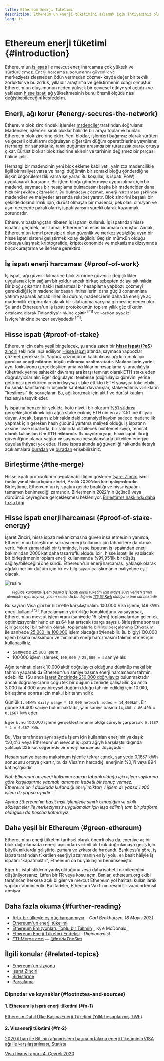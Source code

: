 ```yaml
---
title: Ethereum Enerji Tüketimi
description: Ethereum'un enerji tüketimini anlamak için ihtiyacınız olan temel bilgiler.
lang: tr
---
```


# Ethereum enerji tüketimi {#introduction}

Ethereum'un [iş ispatı](/developers/docs/consensus-mechanisms/#proof-of-work) ile mevcut enerji harcaması çok yüksek ve sürdürülemez. Enerji harcaması sorunlarını güvenlik ve merkeziyetsizleşmeden ödün vermeden çözmek kayda değer bir teknik zorluktur ve bu zorluk, yıllardır araştırma ve geliştirmenin odağı olmuştur. Ethereum'un oluşumunun neden yüksek bir çevresel etkiye yol açtığını ve yaklaşan [hisse ispatı](/developers/docs/consensus-mechanisms/pos) ağ yükseltmesinin bunu önemli ölçüde nasıl değiştirebileceğini keşfedelim.

## Enerji, ağı korur {#energy-secures-the-network}

Ethereum blok zincirindeki işlemler [madenciler](/developers/docs/consensus-mechanisms/pow/mining) tarafından doğrulanır. Madenciler, işlemleri sıralı bloklar hâlinde bir araya toplar ve bunları Ethereum blok zincirine ekler. Yeni bloklar, işlemleri bağımsız olarak yürüten ve geçerli olduklarını doğrulayan diğer tüm düğüm operatörlerine yayınlanır. Herhangi bir sahtekârlık, farklı düğümler arasında bir tutarsızlık olarak ortaya çıkar. Dürüst bloklar blok zincirine eklenir ve tarihinin değişmez bir parçası hâline gelir.

Herhangi bir madencinin yeni blok ekleme kabiliyeti, yalnızca madencilikle ilgili bir maliyet varsa ve hangi düğümün bir sonraki bloğu gönderdiğine ilişkin öngörülemezlik varsa işe yarar. Bu koşullar, iş ispatı (PoW) uygulanarak karşılanır. Bir işlem bloğu göndermeye uygun olmak için bir madenci, saymaca bir hesaplama bulmacasını başka bir madenciden daha hızlı bir şekilde çözmelidir. Bu bulmacayı çözmek, enerji harcaması şeklinde madenciler ve maliyetler arasında rekabet yaratır. Blok zincirini başarılı bir şekilde dolandırmak için, dürüst olmayan bir madenci, pek olası olmayan ve aşırı derecede pahalı olan iş ispatı yarışını sürekli olarak kazanmak zorundadır.

Ethereum başlangıçtan itibaren iş ispatını kullandı. İş ispatından hisse ispatına geçmek, her zaman Ethereum'un esas bir amacı olmuştur. Ancak, Ethereum'un temel prensipleri olan güvenlik ve merkeziyetsizliğe uyan bir hisse ispatı sistemi geliştirmek kolay değildir. Geçişin mümkün olduğu noktaya ulaşmak; kriptografide, kriptoekonomide ve mekanizma dizaynında birçok araştırma ve ilerleme gerektirdi.

## İş ispatı enerji harcaması {#proof-of-work}

İş ispatı, ağı güvenli kılmak ve blok zincirine güvenilir değişiklikler uygulamak için sağlam bir yoldur ancak birkaç sebepten dolayı sıkıntılıdır. Bir bloğu çıkartma hakkı rastlantısal bir hesaplama yapbozu çözmeyi gerektirdiği için madenciler başarı ihtimallerini daha güçlü donanımlara yatırım yaparak artırabilirler. Bu durum, madencilerin daha da enerjiye aç madencilik ekipmanları alarak bir silahlanma yarışına girmesine neden olur. Şu anda Ethereum'un iş ispatı protokolünün toplam yıllık güç tüketimi ortalama olarak Finlandiya'nınkine eşittir <sup>[^1]</sup> ve karbon ayak izi İsviçre'ninkine benzer seviyededir <sup>[^1]</sup>.

## Hisse ispatı {#proof-of-stake}

Ethereum için daha yeşil bir gelecek, şu anda zaten bir [**hisse ispatı (PoS)** zinciri](/upgrades/beacon-chain/) şeklinde inşa ediliyor. [Hisse ispatı](/developers/docs/consensus-mechanisms/pos/) altında, saymaca yapbozlar çözmek gereksizdir. Yapboz çözümünün kaldırılması ağı korumak için gereken enerji miktarını büyük miktarda azaltmaktadır. Madencilerin yerini, aynı fonksiyonu gerçekleştiren ama varlıklarını hesaplama işi aracılığıyla tüketmek yerine sahtekâr davranışlara karşı teminat olarak ETH stake eden doğrulayıcılar alır. Eğer doğrulayıcı tembelse (doğrulayıcı görevini yerine getirmesi gerekirken çevrimdışıysa) stake ettikleri ETH yavaşça tükenebilir, bu sırada kanıtlanabilir biçimde sahtekâr davranışlar, stake edilmiş varlıkların "kesilmesi" ile sonuçlanır. Bu, ağı korumak için aktif ve dürüst katılımı fazlasıyla teşvik eder.

İş ispatına benzer bir şekilde, kötü niyetli bir oluşum [%51 saldırısı](/glossary/#51-attack) gerçekleştirebilmek için ağda stake edilmiş ETH'nin en az %51'ine ihtiyaç duyar. Ancak, başarısız bir saldırıdaki potansiyel kaybın sadece madencilik yapmak için gereken hash gücünü yaratma maliyeti olduğu iş ispatının aksine hisse ispatında, bir saldırıda olabilecek muhtemel kayıp, teminat olarak kullanılan tüm ETH miktarıdır. Bu caydırıcı yapı, hisse ispatı ile ağ güvenliğine olanak sağlar ve saymaca hesaplamalarla tüketilen enerjiye duyulan ihtiyacı yok eder. Hisse ispatı altında ağ güvenliği hakkında detaylı açıklamalara [buradan](/developers/docs/consensus-mechanisms/pos/) ve [buradan](https://vitalik.ca/general/2017/12/31/pos_faq.html) erişebilirsiniz.

## Birleştirme {#the-merge}

Hisse ispatı protokolünün uygulanabilirliğini gösteren [İşaret Zinciri](/upgrades/beacon-chain/) isimli fonksiyonel hisse ispatı zinciri, Aralık 2020'den beri çalışmaktadır. Birleştirme, Ethereum'un iş ispatını geride bıraktığı ve hisse ispatını tamamen benimsediği zamandır. Birleşmenin 2022'nin üçüncü veya dördüncü çeyreğinde gerçekleşmesi bekleniyor. [Birleştirme hakkında daha fazla bilgi](/upgrades/merge/).

## Hisse ispatı enerji harcaması {#proof-of-stake-energy}

İşaret Zinciri, hisse ispatı mekanizmasına güven inşa etmesinin yanında, Ethereum'un birleştirme sonrası enerji kullanımı için tahminlere da olanak verir. [Yakın zamandaki bir tahminde](https://blog.ethereum.org/2021/05/18/country-power-no-more/), hisse ispatının iş ispatından enerji bakımından 2000 kat daha tasarruflu olduğu için, hisse ispatı ile yapılacak bir birleştirmenin toplam enerji kullanımında %99,95'lik bir düşüş sağlayabileceğini öne sürdü. Ethereum'un enerji harcaması, yaklaşık olarak ağdaki her bir düğüm için bir ev bilgisayarı çalıştırmanın maliyetine eşit olacak.

![resim](energy_use_per_transaction.png)

<p style="text-align: center;"><small><i>Figürde kullanılan işlem başına iş ispatı enerji tüketimi için <a href="https://blog.ethereum.org/2021/05/18/country-power-no-more/" target="_blank" rel="noopener noreferrer">Mayıs 2021 verileri</a> temel alınmıştır; aynı kaynak, yazım sırasında bu değerin <a href="https://digiconomist.net/ethereum-energy-consumption" target="_blank" rel="noopener noreferrer">175,56 Kwh</a> olduğunu öne sürmektedir</i></small></p>

Bu sayıları Visa gibi bir hizmetle karşılaştıralım. 100.000 Visa işlemi, 149 kWh enerji kullanır<sup>[^2]</sup>. Parçalamanın yürürlüğe konulduğunu varsayarsak, Ethereum'un mevcut işlem oranı (saniyede 15 işlem) toplamalardan gelen ek optimizasyonlar hariç en az 64 kat artacak (parça sayısı). Birleştirme sonrası için gerçekçi bir tahmin olarak, toplamalarla birlikte parçalanmış Ethereum ile saniyede [25.000 ila 100.000](https://twitter.com/VitalikButerin/status/1312905884549300224?s=20) işlem olacağı söylenebilir. Bu bilgiyi 100.000 işlem başına maksimum ve minimum enerji harcamasını tahmin etmek için kullanabiliriz.

- Saniyede 25.000 işlem.
- 100.000 işlemi işlemek, `100,000 / 25,000 = 4` saniye alır.

Ağın teminatı olarak 10.000 aktif doğrulayıcı olduğunu düşünüp makul bir tahmin yaparak da Ethereum'un saniye başına enerji harcamasını tahmin edebiliriz. (Şu anda [İşaret Zincirinde 250.000 doğrulayıcı](https://beaconscan.com/) bulunmaktadır ancak doğrulayıcıların çoğu tek bir düğüm üzerinde çalışabilir. Şu anda 3.000 ila 4.000 arası bireysel düğüm olduğu tahmin edildiği için 10.000, birleştirme sonrası için makul bir tahmindir):

Günlük `1.44kWh daily usage * 10,000 network nodes = 14,400kWh`. Bir günde 86.400 saniye bulunmaktadır, yani saniye başına `14,400 / 86,400 = 0.1667 kWh` eder.

Eğer bunu 100.000 işlemi gerçekleştirmenin aldığı süreyle çarparsak: `0.1667 * 4 = 0.667 kWh`.

Bu, Visa tarafından aynı sayıda işlem için kullanılan enerjinin yaklaşık %0,4'ü, veya Ethereum'un mevcut iş ispatı ağıyla karşılaştırıldığında yaklaşık 225 kat değerinde bir enerji harcaması düşüşüdür.

Hesabı saniye başına maksimum işlemle tekrar etmek, saniyede 0,1667 kWh sonucunu ortaya çıkartır, bu da Visa'nın harcadığı enerjinin %0,1'i veya 894 kat aşağısıdır.

_Not: Ethereum'un enerji kullanımı zaman tabanlı olduğu için işlem sayılarına göre karşılaştırma yapmak tamamen isabetli bir sonuç vermez. Ethereum'un 1 dakikada kullandığı enerji miktarı, 1 işlem de yapsa 1.000 işlem de yapsa aynıdır._

_Ayrıca Ethereum'un basit mali işlemlerle sınırlı olmadığını ve akıllı sözleşmeler ile merkeziyetsiz uygulamalar için inşa edilmiş tam bir platform olduğunu da hesaba katmalıyız._

## Daha yeşil bir Ethereum {#green-ethereum}

Ethereum'un enerji tüketimi tarihsel olarak önemli olsa da, enerjiye aç bir blok doğrulamadan enerji açısından verimli bir blok doğrulamaya geçiş için büyük miktarda geliştirici zamanı ve zekası da harcandı. [Bankless](http://podcast.banklesshq.com/)'a göre, iş ispatı tarafından tüketilen enerjiyi azaltmanın en iyi yolu, en basit hâliyle iş ispatını "kapatmaktır", Ethereum da bu yaklaşımı benimsemiştir.

<InfoBanner emoji=":evergreen_tree:">
  Eğer bu istatistiklerin yanlış olduğunu veya daha isabetli olabileceğini düşünüyorsanız, lütfen bir PR veya konu açın. Bunlar, ethereum.org ekibi tarafından herkese açık bilgiler ve mevcut Ethereum yol haritası kullanılarak yapılan tahminlerdir. Bu ifadeler, Ethereum Vakfı'nın resmi bir vaadini temsil etmiyor. 
</InfoBanner>

## Daha fazla okuma {#further-reading}

- [Artık bir ülkeyle eş güç harcanmıyor](https://blog.ethereum.org/2021/05/18/country-power-no-more/) – _Carl Beekhuizen, 18 Mayıs 2021_
- [Ethereum'un enerji tüketimi](https://mirror.xyz/jmcook.eth/ODpCLtO4Kq7SCVFbU4He8o8kXs418ZZDTj0lpYlZkR8)
- [Ethereum Emisyonları: Toplu bir Tahmin](https://kylemcdonald.github.io/ethereum-emissions/) _ Kyle McDonald_
- [Ethereum Enerji Tüketimi Endeksi](https://digiconomist.net/ethereum-energy-consumption/) – _Digiconomist_
- [ETHMerge.com](https://ethmerge.com/) — *[@InsideTheSim](https://twitter.com/InsideTheSim)*

## İlgili konular {#related-topics}

- [Ethereum'un vizyonu](/upgrades/vision/)
- [İşaret Zinciri](/upgrades/beacon-chain)
- [Birleştirme](/upgrades/merge/)
- [Parçalama](/upgrades/beacon-chain/)

### Dipnotlar ve kaynaklar {#footnotes-and-sources}

#### 1. Ethereum iş ispatı enerji tüketimi {#fn-1}

[Ethereum Dahil Ülke Başına Enerji Tüketimi (Yıllık hesaplanmış TWh)](https://digiconomist.net/ethereum-energy-consumption)

#### 2. Visa enerji tüketimi {#fn-2}

[2020 itibarı ile Bitcoin ağının işlem başına ortalama enerji tüketiminin VISA ağı ile karşılaştırılması, Statista](https://www.statista.com/statistics/881541/bitcoin-energy-consumption-transaction-comparison-visa/)

[Visa finans raporu 4. Çeyrek 2020](https://s1.q4cdn.com/050606653/files/doc_financials/2020/q4/Visa-Inc.-Q4-2020-Operational-Performance-Data.pdf)
